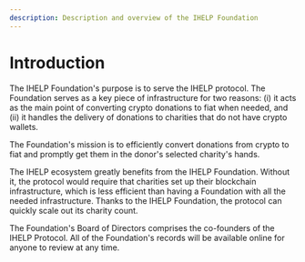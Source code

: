 ```yaml
---
description: Description and overview of the IHELP Foundation
---
```


# Introduction

The IHELP Foundation's purpose is to serve the IHELP protocol. The Foundation serves as a key piece of infrastructure for two reasons: (i) it acts as the main point of converting crypto donations to fiat when needed, and (ii) it handles the delivery of donations to charities that do not have crypto wallets.

The Foundation's mission is to efficiently convert donations from crypto to fiat and promptly get them in the donor's selected charity's hands.

The IHELP ecosystem greatly benefits from the IHELP Foundation. Without it, the protocol would require that charities set up their blockchain infrastructure, which is less efficient than having a Foundation with all the needed infrastructure. Thanks to the IHELP Foundation, the protocol can quickly scale out its charity count.

The Foundation's Board of Directors comprises the co-founders of the IHELP Protocol. All of the Foundation's records will be available online for anyone to review at any time.





###
